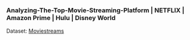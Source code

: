 ### Analyzing-The-Top-Movie-Streaming-Platform | NETFLIX | Amazon Prime | Hulu | Disney World

Dataset: [Moviestreams](https://drive.google.com/file/d/1KRJYVKifLE3AVfRLtzLr2aNN8PX_u0md/view)
